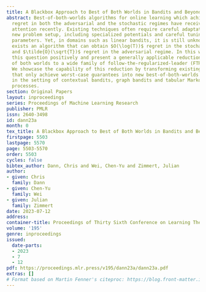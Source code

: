 ```yaml
---
title: A Blackbox Approach to Best of Both Worlds in Bandits and Beyond
abstract: Best-of-both-worlds algorithms for online learning which achieve near-optimal
  regret in both the adversarial and the stochastic regimes have received growing
  attention recently. Existing techniques often require careful adaptation to every
  new problem setup, including specialized potentials and careful tuning of algorithm
  parameters. Yet, in domains such as linear bandits, it is still unknown if there
  exists an algorithm that can obtain $O(\log(T))$ regret in the stochastic regime
  and $\tilde{O}(\sqrt{T})$ regret in the adversarial regime. In this work, we resolve
  this question positively and present a generally applicable reduction from best
  of both worlds to a wide family of follow-the-regularized-leader (FTRL) algorithms.
  We showcase the capability of this reduction by transforming existing algorithms
  that only achieve worst-case guarantees into new best-of-both-worlds algorithms
  in the setting of contextual bandits, graph bandits and tabular Markov decision
  processes.
section: Original Papers
layout: inproceedings
series: Proceedings of Machine Learning Research
publisher: PMLR
issn: 2640-3498
id: dann23a
month: 0
tex_title: A Blackbox Approach to Best of Both Worlds in Bandits and Beyond
firstpage: 5503
lastpage: 5570
page: 5503-5570
order: 5503
cycles: false
bibtex_author: Dann, Chris and Wei, Chen-Yu and Zimmert, Julian
author:
- given: Chris
  family: Dann
- given: Chen-Yu
  family: Wei
- given: Julian
  family: Zimmert
date: 2023-07-12
address: 
container-title: Proceedings of Thirty Sixth Conference on Learning Theory
volume: '195'
genre: inproceedings
issued:
  date-parts:
  - 2023
  - 7
  - 12
pdf: https://proceedings.mlr.press/v195/dann23a/dann23a.pdf
extras: []
# Format based on Martin Fenner's citeproc: https://blog.front-matter.io/posts/citeproc-yaml-for-bibliographies/
---
```

